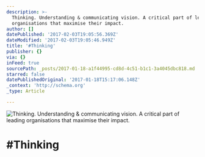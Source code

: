 ```yaml
---
description: >-
  Thinking. Understanding & communicating vision. A critical part of leading
  organisations that maximise their impact.
author: []
datePublished: '2017-02-03T19:05:56.369Z'
dateModified: '2017-02-03T19:05:46.949Z'
title: '#Thinking'
publisher: {}
via: {}
inFeed: true
sourcePath: _posts/2017-01-18-a1f44995-cd8d-4c51-b1c1-3a4045dbc818.md
starred: false
datePublishedOriginal: '2017-01-18T15:17:06.148Z'
_context: 'http://schema.org'
_type: Article

---
```

![Thinking. Understanding & communicating vision. A critical part of leading organisations that maximise their impact.](https://the-grid-user-content.s3-us-west-2.amazonaws.com/089dcaa0-38ca-4a1b-bd2c-7c5bf0e9ce7c.jpg)

# \#Thinking